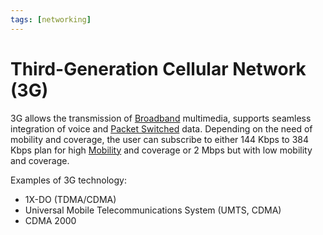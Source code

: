 ```yaml
---
tags: [networking]
---
```


# Third-Generation Cellular Network (3G)

3G allows the transmission of [Broadband](202208311155.md) multimedia, supports
seamless integration of voice and [Packet Switched](202207150848.md) data.
Depending on the need of mobility and coverage, the user can subscribe to either
144 Kbps to 384 Kbps plan for high [Mobility](202303292141.md) and coverage or 2
Mbps but with low mobility and coverage.

Examples of 3G technology:
- 1X-DO (TDMA/CDMA)
- Universal Mobile Telecommunications System (UMTS, CDMA)
- CDMA 2000
